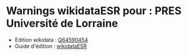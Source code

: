 Warnings wikidataESR pour : PRES Université de Lorraine
================

- Edition wikidata : [Q64590454](https://www.wikidata.org/wiki/Q64590454)
- Guide d'édition : [wikidataESR](https://github.com/cpesr/wikidataESR/)

